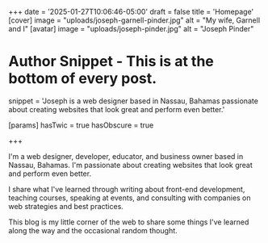 +++
date = '2025-01-27T10:06:46-05:00'
draft = false
title = 'Homepage'
[cover]
  image = "uploads/joseph-garnell-pinder.jpg"
  alt = "My wife, Garnell and I"
[avatar]
  image = "uploads/joseph-pinder.jpg"
  alt = "Joseph Pinder"
  # Author Snippet - This is at the bottom of every post.
  snippet = 'Joseph is a web designer based in Nassau, Bahamas passionate about creating websites that look great and perform even better.'

[params]
  hasTwic = true
  hasObscure = true

+++

I'm a web designer, developer, educator, and business owner based in Nassau, Bahamas. I'm passionate about creating websites that look great and perform even better.

I share what I've learned through writing about front-end development, teaching courses, speaking at events, and consulting with companies on web strategies and best practices.

This blog is my little corner of the web to share some things I've learned along the way and the occasional random thought.